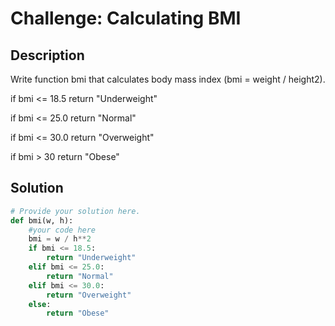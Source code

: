 # Challenge: Calculating BMI 

## Description

Write function bmi that calculates body mass index (bmi = weight / height2).

if bmi <= 18.5 return "Underweight"

if bmi <= 25.0 return "Normal"

if bmi <= 30.0 return "Overweight"

if bmi > 30 return "Obese"

## Solution

```python
# Provide your solution here.
def bmi(w, h):
    #your code here
    bmi = w / h**2
    if bmi <= 18.5:
        return "Underweight"
    elif bmi <= 25.0:
        return "Normal"
    elif bmi <= 30.0:
        return "Overweight"
    else:
        return "Obese"
